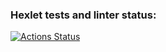 ### Hexlet tests and linter status:
[![Actions Status](https://github.com/kas1732/qa-engineer-project-84/actions/workflows/hexlet-check.yml/badge.svg)](https://github.com/kas1732/qa-engineer-project-84/actions)